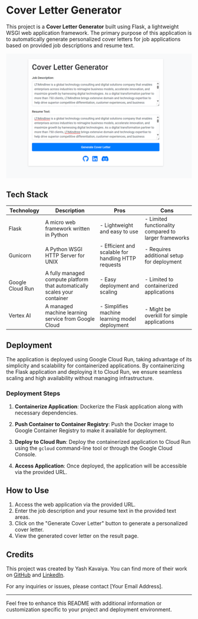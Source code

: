 # Cover Letter Generator 
This project is a **Cover Letter Generator** built using Flask, a lightweight WSGI web application framework. The primary purpose of this application is to automatically generate personalized cover letters for job applications based on provided job descriptions and resume text. 

![Cover Letter Generator](./image.png)

## Tech Stack

| Technology        | Description                                                               | Pros                                                             | Cons                                                                    |
|-------------------|---------------------------------------------------------------------------|------------------------------------------------------------------|-------------------------------------------------------------------------|
| Flask             | A micro web framework written in Python                                    | - Lightweight and easy to use                                   | - Limited functionality compared to larger frameworks                  |
| Gunicorn          | A Python WSGI HTTP Server for UNIX                                        | - Efficient and scalable for handling HTTP requests               | - Requires additional setup for deployment                                |
| Google Cloud Run | A fully managed compute platform that automatically scales your container | - Easy deployment and scaling                                   | - Limited to containerized applications                                   |
| Vertex AI         | A managed machine learning service from Google Cloud                       | - Simplifies machine learning model deployment                   | - Might be overkill for simple applications                              |

## Deployment

The application is deployed using Google Cloud Run, taking advantage of its simplicity and scalability for containerized applications. By containerizing the Flask application and deploying it to Cloud Run, we ensure seamless scaling and high availability without managing infrastructure.

### Deployment Steps

1. **Containerize Application**: Dockerize the Flask application along with necessary dependencies.

2. **Push Container to Container Registry**: Push the Docker image to Google Container Registry to make it available for deployment.

3. **Deploy to Cloud Run**: Deploy the containerized application to Cloud Run using the `gcloud` command-line tool or through the Google Cloud Console.

4. **Access Application**: Once deployed, the application will be accessible via the provided URL.

## How to Use

1. Access the web application via the provided URL.
2. Enter the job description and your resume text in the provided text areas.
3. Click on the "Generate Cover Letter" button to generate a personalized cover letter.
4. View the generated cover letter on the result page.

## Credits

This project was created by Yash Kavaiya. You can find more of their work on [GitHub](https://github.com/Yash-Kavaiya) and [LinkedIn](https://www.linkedin.com/in/yashkavaiya).

For any inquiries or issues, please contact [Your Email Address].

---

Feel free to enhance this README with additional information or customization specific to your project and deployment environment.
